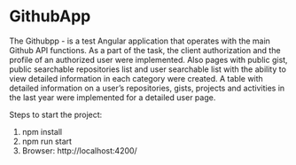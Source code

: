 # GithubApp

The Githubpp - is a test Angular application that operates with the main Github API functions.
As a part of the task, the client authorization and the profile of an authorized user were implemented.
Also pages with public gist, public searchable repositories list and user searchable list with the ability to view detailed information in each category were created.
A table with detailed information on a user’s repositories, gists, projects and activities in the last year were implemented for a detailed user page.

Steps to start the project: 
1) npm install
2) npm run start
3) Browser: http://localhost:4200/
